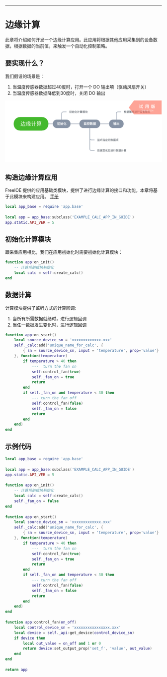 
---

# 边缘计算

此章将介绍如何开发一个边缘计算应用。此应用将根据其他应用采集到的设备数据，根据数据的当前值，来触发一个自动化控制策略。

## 要实现什么？

我们假设的场景是：

1. 当温度传感器数据超过40度时，打开一个 DO 输出项（驱动风扇开关）
2. 当温度传感器数据降低到30度时，关闭 DO 输出

![边缘计算](images/calc_app.png)

## 构造边缘计算应用

FreeIOE 提供的应用基础类模块，提供了进行边缘计算的接口和功能。本章将基于此模块来构建应用。 [手册](../../../reference/app/base/init.md)

```lua
local app_base = require 'app.base'

local app = app_base:subclass('EXAMPLE_CALC_APP_IN_GUIDE')
app.static.API_VER = 5
```

## 初始化计算模块

跟采集应用相比，我们在应用初始化时需要初始化计算模块：

``` lua
function app:on_init()
	-- 计算帮助模块初始化
	local calc = self:create_calc()
end
```

## 数据计算

计算模块提供了监听方式的计算回调:

1. 当所有所需数据就绪时，进行逻辑回调
2. 当任一数据发生变化时，进行逻辑回调

``` lua
function app:on_start()
	local source_device_sn = 'xxxxxxxxxxxxx.xxx'
	self._calc:add('unique_name_for_calc', {
		{ sn = source_device_sn, input = 'temperature', prop='value'}
	}, function(temperature)
		if temperature > 40 then
			---  turn the fan on
			self:control_fan(true)
			self._fan_on = true
			return
		end
		if self._fan_on and temperature < 30 then
			--- turn the fan off
			self:control_fan(false)
			self._fan_on = false
			return
		end
	end)
end
```

## 示例代码

```lua
local app_base = require 'app.base'

local app = app_base:subclass('EXAMPLE_CALC_APP_IN_GUIDE')
app.static.API_VER = 5

function app:on_init()
	-- 计算帮助模块初始化
	local calc = self:create_calc()
	self._fan_on = false
end

function app:on_start()
	local source_device_sn = 'xxxxxxxxxxxxx.xxx'
	self._calc:add('unique_name_for_calc', {
		{ sn = source_device_sn, input = 'temperature', prop='value'}
	}, function(temperature)
		if temperature > 40 then
			---  turn the fan on
			self:control_fan(true)
			self._fan_on = true
			return
		end
		if self._fan_on and temperature < 30 then
			--- turn the fan off
			self:control_fan(false)
			self._fan_on = false
			return
		end
	end)
end

function app:control_fan(on_off)
	local control_device_sn = 'xxxxxxxxxxxxxxxx.xxx'
	local device = self._api:get_device(control_device_sn)
	if device then
		local out_value = on_off and 1 or 0
		return device:set_output_prop('set_f', 'value', out_value)
	end
end

return app
```
